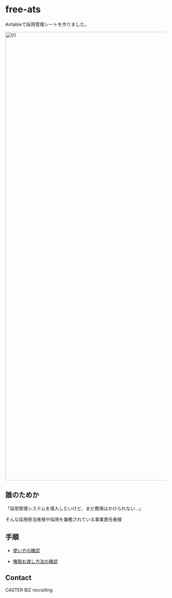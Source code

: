 # free-ats
Airtableで採用管理シートを作りました。

<img width="1398" alt="01" src="https://user-images.githubusercontent.com/92830266/138036623-d2f6f1e0-cd37-4a1a-8a71-0228637031f9.png">


## 誰のためか

「採用管理システムを導入したいけど、まだ費用はかけられない…」

そんな採用担当者様や採用を兼務されている事業責任者様


## 手順

- [使い方の確認](https://github.com/caster-biz-recruiting/free-ats/blob/main/how-to-use.md)

- [権限お渡し方法の確認](https://github.com/caster-biz-recruiting/free-ats/blob/main/how-to-access.md)


## Contact

CASTER BIZ recruiting
